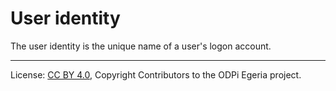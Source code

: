 <!-- SPDX-License-Identifier: CC-BY-4.0 -->
<!-- Copyright Contributors to the ODPi Egeria project. -->

# User identity

The user identity is the unique name of a user's logon account.




----
License: [CC BY 4.0](https://creativecommons.org/licenses/by/4.0/),
Copyright Contributors to the ODPi Egeria project.
